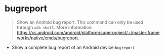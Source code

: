 # bugreport
> Show an Android bug report.
> This command can only be used through `adb shell`.
> More information: <https://cs.android.com/android/platform/superproject/+/master:frameworks/native/cmds/bugreport>.

- Show a complete bug report of an Android device
`bugreport`
